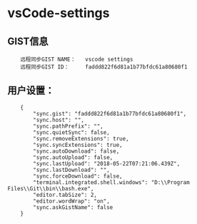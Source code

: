 # vsCode-settings
GIST信息
-------------------

        远程同步GIST NAME：   vscode settings
        远程同步GIST ID：     faddd822f6d81a1b77bfdc61a80680f1

用户设置：
-------------------------------
        {
            "sync.gist": "faddd822f6d81a1b77bfdc61a80680f1",
            "sync.host": "",
            "sync.pathPrefix": "",
            "sync.quietSync": false,
            "sync.removeExtensions": true,
            "sync.syncExtensions": true,
            "sync.autoDownload": false,
            "sync.autoUpload": false,
            "sync.lastUpload": "2018-05-22T07:21:06.439Z",
            "sync.lastDownload": "",
            "sync.forceDownload": false,
            "terminal.integrated.shell.windows": "D:\\Program Files\\Git\\bin\\bash.exe",
            "editor.tabSize": 2,
            "editor.wordWrap": "on",
            "sync.askGistName": false
        } 